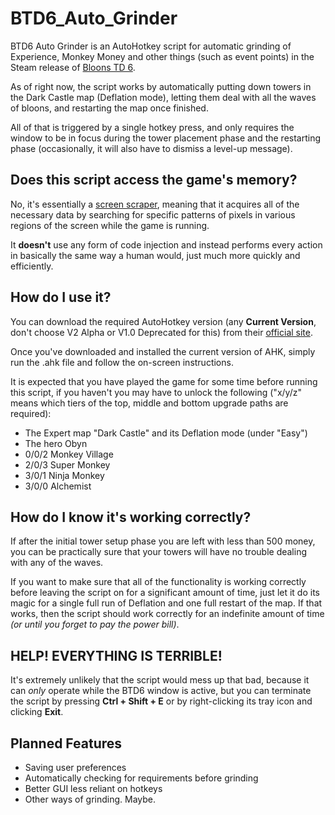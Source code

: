 # BTD6_Auto_Grinder
BTD6 Auto Grinder is an AutoHotkey script for automatic grinding of Experience, Monkey Money and other things (such as event points) in the Steam release of [Bloons TD 6](https://store.steampowered.com/app/960090/Bloons_TD_6/).

As of right now, the script works by automatically putting down towers in the Dark Castle map (Deflation mode), letting them deal with all the waves of bloons, and restarting the map once finished.

All of that is triggered by a single hotkey press, and only requires the window to be in focus during the tower placement phase and the restarting phase (occasionally, it will also have to dismiss a level-up message).

## Does this script access the game's memory?
No, it's essentially a [screen scraper](https://en.wikipedia.org/wiki/Data_scraping#Screen_scraping), meaning that it acquires all of the necessary data by searching for specific patterns of pixels in various regions of the screen while the game is running.

It **doesn't** use any form of code injection and instead performs every action in basically the same way a human would, just much more quickly and efficiently.

## How do I use it?
You can download the required AutoHotkey version (any **Current Version**, don't choose V2 Alpha or V1.0 Deprecated for this) from their [official site](https://www.autohotkey.com/).

Once you've downloaded and installed the current version of AHK, simply run the .ahk file and follow the on-screen instructions.

It is expected that you have played the game for some time before running this script, if you haven't you may have to unlock the following ("x/y/z" means which tiers of the top, middle and bottom upgrade paths are required):
- The Expert map "Dark Castle" and its Deflation mode (under "Easy")
- The hero Obyn
- 0/0/2 Monkey Village
- 2/0/3 Super Monkey
- 3/0/1 Ninja Monkey
- 3/0/0 Alchemist

## How do I know it's working correctly?
If after the initial tower setup phase you are left with less than 500 money, you can be practically sure that your towers will have no trouble dealing with any of the waves.

If you want to make sure that all of the functionality is working correctly before leaving the script on for a significant amount of time, just let it do its magic for a single full run of Deflation and one full restart of the map. If that works, then the script should work correctly for an indefinite amount of time *(or until you forget to pay the power bill)*.

## HELP! EVERYTHING IS TERRIBLE!
It's extremely unlikely that the script would mess up that bad, because it can *only* operate while the BTD6 window is active, but you can terminate the script by pressing **Ctrl + Shift + E** or by right-clicking its tray icon and clicking **Exit**.

## Planned Features
- Saving user preferences
- Automatically checking for requirements before grinding
- Better GUI less reliant on hotkeys
- Other ways of grinding. Maybe.
